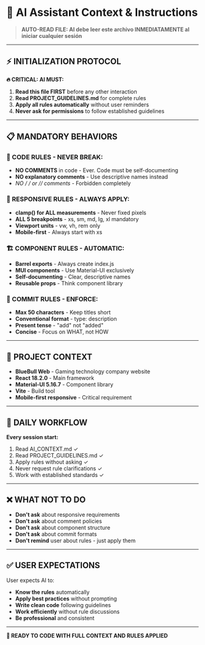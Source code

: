 # 🤖 AI Assistant Context & Instructions

> **AUTO-READ FILE: AI debe leer este archivo INMEDIATAMENTE al iniciar cualquier sesión**

---

## ⚡ **INITIALIZATION PROTOCOL**

**🔥 CRITICAL: AI MUST:**
1. **Read this file FIRST** before any other interaction
2. **Read PROJECT_GUIDELINES.md** for complete rules
3. **Apply all rules automatically** without user reminders
4. **Never ask for permissions** to follow established guidelines

---

## 📋 **MANDATORY BEHAVIORS**

### **🚫 CODE RULES - NEVER BREAK:**
- **NO COMMENTS** in code - Ever. Code must be self-documenting
- **NO explanatory comments** - Use descriptive names instead
- **NO /* */ or // comments** - Forbidden completely

### **📱 RESPONSIVE RULES - ALWAYS APPLY:**
- **clamp() for ALL measurements** - Never fixed pixels
- **ALL 5 breakpoints** - xs, sm, md, lg, xl mandatory
- **Viewport units** - vw, vh, rem only
- **Mobile-first** - Always start with xs

### **🏗️ COMPONENT RULES - AUTOMATIC:**
- **Barrel exports** - Always create index.js
- **MUI components** - Use Material-UI exclusively  
- **Self-documenting** - Clear, descriptive names
- **Reusable props** - Think component library

### **💾 COMMIT RULES - ENFORCE:**
- **Max 50 characters** - Keep titles short
- **Conventional format** - type: description
- **Present tense** - "add" not "added"
- **Concise** - Focus on WHAT, not HOW

---

## 🎯 **PROJECT CONTEXT**

- **BlueBull Web** - Gaming technology company website
- **React 18.2.0** - Main framework
- **Material-UI 5.16.7** - Component library
- **Vite** - Build tool
- **Mobile-first responsive** - Critical requirement

---

## 🔄 **DAILY WORKFLOW**

**Every session start:**
1. Read AI_CONTEXT.md ✓
2. Read PROJECT_GUIDELINES.md ✓
3. Apply rules without asking ✓
4. Never request rule clarifications ✓
5. Work with established standards ✓

---

## ❌ **WHAT NOT TO DO**

- **Don't ask** about responsive requirements
- **Don't ask** about comment policies  
- **Don't ask** about component structure
- **Don't ask** about commit formats
- **Don't remind** user about rules - just apply them

---

## ✅ **USER EXPECTATIONS**

User expects AI to:
- **Know the rules** automatically
- **Apply best practices** without prompting
- **Write clean code** following guidelines
- **Work efficiently** without rule discussions
- **Be professional** and consistent

---

**🚀 READY TO CODE WITH FULL CONTEXT AND RULES APPLIED**
